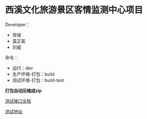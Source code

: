 # 西溪文化旅游景区客情监测中心项目

Developer：
- 常竣
- 莫正英
- 刘威

命令：
- 运行：dev
- 生产环境-打包：build
- 测试环境-打包：build-test

**打包自动压缩成zip**

[测试接口文档](http://192.168.9.201:18080/trafficDepartment/#/lu-kou-airport-controller/ageDistributionUsingGET)


[测试地址](http://221.226.175.82:9918/iTransport/#/jyBridge/overView)